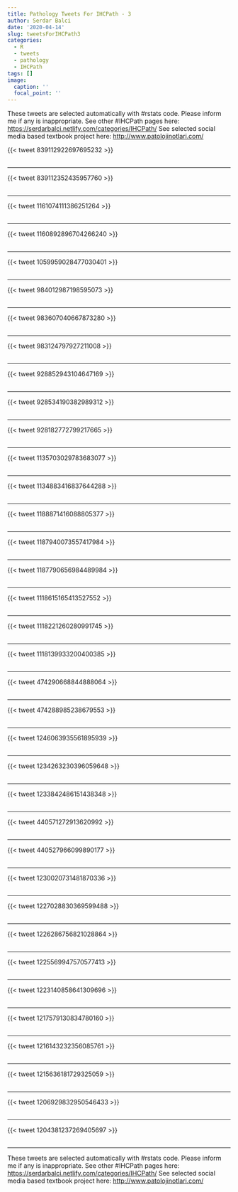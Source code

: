 ```yaml
---
title: Pathology Tweets For IHCPath - 3
author: Serdar Balci
date: '2020-04-14'
slug: tweetsForIHCPath3
categories:
  - R
  - tweets
  - pathology
  - IHCPath
tags: []
image:
  caption: ''
  focal_point: ''
---
```



These tweets are selected automatically with #rstats code. Please inform me if any is inappropriate.
See other #IHCPath pages here: https://serdarbalci.netlify.com/categories/IHCPath/ 
See selected social media based textbook project here: http://www.patolojinotlari.com/

{{< tweet 839112922697695232 >}}
<br>
<br>
<hr>
{{< tweet 839112352435957760 >}}
<br>
<br>
<hr>
{{< tweet 1161074111386251264 >}}
<br>
<br>
<hr>
{{< tweet 1160892896704266240 >}}
<br>
<br>
<hr>
{{< tweet 1059959028477030401 >}}
<br>
<br>
<hr>
{{< tweet 984012987198595073 >}}
<br>
<br>
<hr>
{{< tweet 983607040667873280 >}}
<br>
<br>
<hr>
{{< tweet 983124797927211008 >}}
<br>
<br>
<hr>
{{< tweet 928852943104647169 >}}
<br>
<br>
<hr>
{{< tweet 928534190382989312 >}}
<br>
<br>
<hr>
{{< tweet 928182772799217665 >}}
<br>
<br>
<hr>
{{< tweet 1135703029783683077 >}}
<br>
<br>
<hr>
{{< tweet 1134883416837644288 >}}
<br>
<br>
<hr>
{{< tweet 1188871416088805377 >}}
<br>
<br>
<hr>
{{< tweet 1187940073557417984 >}}
<br>
<br>
<hr>
{{< tweet 1187790656984489984 >}}
<br>
<br>
<hr>
{{< tweet 1118615165413527552 >}}
<br>
<br>
<hr>
{{< tweet 1118221260280991745 >}}
<br>
<br>
<hr>
{{< tweet 1118139933200400385 >}}
<br>
<br>
<hr>
{{< tweet 474290668844888064 >}}
<br>
<br>
<hr>
{{< tweet 474288985238679553 >}}
<br>
<br>
<hr>
{{< tweet 1246063935561895939 >}}
<br>
<br>
<hr>
{{< tweet 1234263230396059648 >}}
<br>
<br>
<hr>
{{< tweet 1233842486151438348 >}}
<br>
<br>
<hr>
{{< tweet 440571272913620992 >}}
<br>
<br>
<hr>
{{< tweet 440527966099890177 >}}
<br>
<br>
<hr>
{{< tweet 1230020731481870336 >}}
<br>
<br>
<hr>
{{< tweet 1227028830369599488 >}}
<br>
<br>
<hr>
{{< tweet 1226286756821028864 >}}
<br>
<br>
<hr>
{{< tweet 1225569947570577413 >}}
<br>
<br>
<hr>
{{< tweet 1223140858641309696 >}}
<br>
<br>
<hr>
{{< tweet 1217579130834780160 >}}
<br>
<br>
<hr>
{{< tweet 1216143232356085761 >}}
<br>
<br>
<hr>
{{< tweet 1215636181729325059 >}}
<br>
<br>
<hr>
{{< tweet 1206929832950546433 >}}
<br>
<br>
<hr>
{{< tweet 1204381237269405697 >}}
<br>
<br>
<hr>


These tweets are selected automatically with #rstats code. Please inform me if any is inappropriate.
See other #IHCPath pages here: https://serdarbalci.netlify.com/categories/IHCPath/ 
See selected social media based textbook project here: http://www.patolojinotlari.com/
